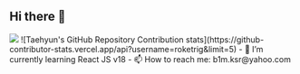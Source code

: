 ## Hi there 👋

<img src="https://github-readme-stats.vercel.app/api/top-langs/?username=roketrig"/>
![Taehyun's GitHub Repository Contribution stats](https://github-contributor-stats.vercel.app/api?username=roketrig&limit=5)
- 🌱 I’m currently learning React JS v18 
- 📫 How to reach me: b1m.ksr@yahoo.com
